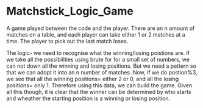 # Matchstick_Logic_Game
A game played between the code and the player. There are an n amount of matches on a table, and each player can take either 1 or 2 matches at a time. The player to pick out the last match loses.

The logic- we need to recognise what the winning/losing poistions are. If we take all the possibilities using brute for for a small set of numbers, we can not down all the winning and losing positions. But we need a pattern so that we can adopt it into an n number of matches. Now, if we do postion%3, we see that all the winning positions= either 2 or 0, and all the losing positions= only 1. Therefore using this data, we can build the game. Given all this though, it is clear that the winner can be determined by who starts and wheather the starting position is a winning or losing position.


